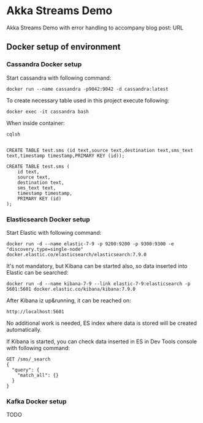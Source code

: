 # Akka Streams Demo 

Akka Streams Demo with error handling to accompany blog post: URL

## Docker setup of environment

### Cassandra Docker setup
Start cassandra with following command:

`docker run --name cassandra -p9042:9042 -d cassandra:latest`

To create necessary table used in this project execute following:

`docker exec -it cassandra bash`

When inside container:

`cqlsh`

```CREATE KEYSPACE test WITH replication = {'class': 'SimpleStrategy', 'replication_factor' : 1}  AND durable_writes = true;

CREATE TABLE test.sms (id text,source text,destination text,sms_text text,timestamp timestamp,PRIMARY KEY (id));

CREATE TABLE test.sms (
    id text,
    source text,
    destination text,
    sms_text text,
    timestamp timestamp,
    PRIMARY KEY (id)
);
```
### Elasticsearch Docker setup

Start Elastic with following command:

`docker run -d --name elastic-7-9 -p 9200:9200 -p 9300:9300 -e "discovery.type=single-node" docker.elastic.co/elasticsearch/elasticsearch:7.9.0`

It's not mandatory, but Kibana can be started also, so data inserted into Elastic can be searched:

`docker run -d --name kibana-7-9 --link elastic-7-9:elasticsearch -p 5601:5601 docker.elastic.co/kibana/kibana:7.9.0`

After Kibana iz up&running, it can be reached on:

`http://localhost:5601`

No additional work is needed, ES index where data is stored will be created automatically.

If Kibana is started, you can check data inserted in ES in Dev Tools console with following command:

```
GET /sms/_search
{
  "query": {
    "match_all": {}
  }
}
```

### Kafka Docker setup
TODO




